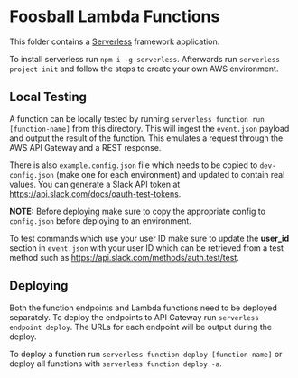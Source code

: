 # Foosball Lambda Functions
This folder contains a [Serverless](https://github.com/serverless/serverless) framework application.

To install serverless run `npm i -g serverless`. Afterwards run `serverless project init` and follow the steps to create your own AWS environment.

## Local Testing
A function can be locally tested by running `serverless function run [function-name]` from this directory. This will ingest the `event.json` payload and output the result of the function. This emulates a request through the AWS API Gateway and a REST response.

There is also `example.config.json` file which needs to be copied to `dev-config.json` (make one for each environment) and updated to contain real values. You can generate a Slack API token at https://api.slack.com/docs/oauth-test-tokens.

**NOTE:** Before deploying make sure to copy the appropriate config to `config.json` before deploying to an environment.

To test commands which use your user ID make sure to update the **user_id** section in `event.json` with your user ID which can be retrieved from a test method such as https://api.slack.com/methods/auth.test/test.

## Deploying
Both the function endpoints and Lambda functions need to be deployed separately. To deploy the endpoints to API Gateway run `serverless endpoint deploy`. The URLs for each endpoint will be output during the deploy.

To deploy a function run `serverless function deploy [function-name]` or deploy all functions with `serverless function deploy -a`.
